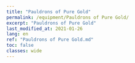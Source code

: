 ```yaml
---
title: "Pauldrons of Pure Gold"
permalink: /equipment/Pauldrons of Pure Gold/
excerpt: "Pauldrons of Pure Gold"
last_modified_at: 2021-01-26
lang: en
ref: "Pauldrons of Pure Gold.md"
toc: false
classes: wide
---
```


